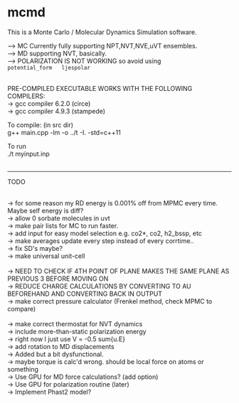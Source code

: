 # mcmd
This is a Monte Carlo / Molecular Dynamics Simulation software.<br />

--> MC Currently fully supporting NPT,NVT,NVE,uVT ensembles.  <br />
--> MD supporting NVT, basically.  <br />
--> POLARIZATION IS NOT WORKING so avoid using  <br />
    `potential_form   ljespolar`<br /><br />

PRE-COMPILED EXECUTABLE WORKS WITH THE FOLLOWING COMPILERS:  <br />
    -> gcc compiler 6.2.0 (circe)  <br />
    -> gcc compiler 4.9.3 (stampede)  <br />

To compile:  (in src dir)<br />
g++ main.cpp -lm -o ../t -I. -std=c++11  <br />

To run  <br />
./t myinput.inp<br /><br />  
  
<hr />
  
TODO<br /><br />

-> for some reason my RD energy is 0.001% off from MPMC every time. Maybe self energy is diff?<br />
-> allow 0 sorbate molecules in uvt<br />
-> make pair lists for MC to run faster. <br />
-> add input for easy model selection e.g. co2*, co2, h2_bssp, etc<br />
-> make averages update every step instead of every corrtime..<br />
    -> fix SD's maybe?<br />
-> make universal unit-cell<br />  
    -> NEED TO CHECK IF 4TH POINT OF PLANE MAKES THE SAME PLANE AS PREVIOUS 3 BEFORE MOVING ON<br />
-> REDUCE CHARGE CALCULATIONS BY CONVERTING TO AU BEFOREHAND AND CONVERTING BACK IN OUTPUT<br />
-> make correct pressure calculator (Frenkel method, check MPMC to compare)<br />  
-> make correct thermostat for NVT dynamics  <br />
-> include more-than-static polarization energy  <br />
	-> right now I just use V = -0.5 sum{u.E}  <br />
-> add rotation to MD displacements  <br />
    -> Added but a bit dysfunctional.   <br />
    -> maybe torque is calc'd wrong. should be local force on atoms or something  <br />
-> Use GPU for MD force calculations? (add option)  <br />
    -> Use GPU for polarization routine (later)  <br />
-> Implement Phast2 model?  <br />
